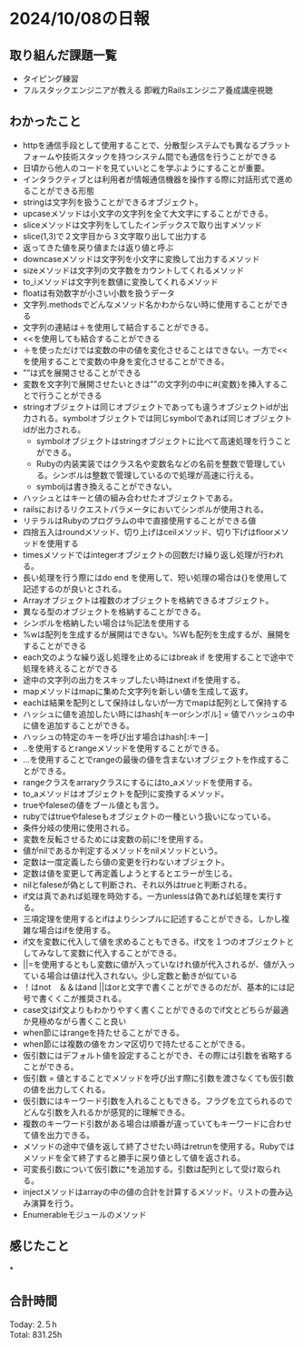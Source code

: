 # 2024/10/08の日報
## 取り組んだ課題一覧
* タイピング練習
* フルスタックエンジニアが教える 即戦力Railsエンジニア養成講座視聴
## わかったこと
*  httpを通信手段として使用することで、分散型システムでも異なるプラットフォームや技術スタックを持つシステム間でも通信を行うことができる
*  日頃から他人のコードを見ていいとこを学ぶようにすることが重要。
*  インタラクティブとは利用者が情報通信機器を操作する際に対話形式で進めることができる形態
*  stringは文字列を扱うことができるオブジェクト。
*  upcaseメソッドは小文字の文字列を全て大文字にすることができる。
*  sliceメソッドは文字列をしてしたインデックスで取り出すメソッド
  *  slice(1,3)で２文字目から３文字取り出して出力する
*  返ってきた値を戻り値または返り値と呼ぶ
*  downcaseメソッドは文字列を小文字に変換して出力するメソッド
*  sizeメソッドは文字列の文字数をカウントしてくれるメソッド
*  to_iメソッドは文字列を数値に変換してくれるメソッド
*  floatは有効数字が小さい小数を扱うデータ
*  文字列.methodsでどんなメソッド名かわからない時に使用することができる
*  文字列の連結は＋を使用して結合することができる。
 * <<を使用しても結合することができる
 * ＋を使っただけでは変数の中の値を変化させることはできない。一方で<<を使用することで変数の中身を変化させることができる。
 * ””は式を展開させることができる
 * 変数を文字列で展開させたいときは””の文字列の中に#{変数}を挿入することで行うことができる
 * stringオブジェクトは同じオブジェクトであっても違うオブジェクトidが出力される。symbolオブジェクトでは同じsymbolであれば同じオブジェクトidが出力される。
   * symbolオブジェクトはstringオブジェクトに比べて高速処理を行うことができる。
   * Rubyの内装実装ではクラス名や変数名などの名前を整数で管理している。シンボルは整数で管理しているので処理が高速に行える。
   * symboljは書き換えることができない。
 * ハッシュとはキーと値の組み合わせたオブジェクトである。
 * railsにおけるリクエストパラメータにおいてシンボルが使用される。
 *  リテラルはRubyのプログラムの中で直接使用することができる値
 *  四捨五入はroundメソッド、切り上げはceilメソッド、切り下げはfloorメソッドを使用する
 *  timesメソッドではintegerオブジェクトの回数だけ繰り返し処理が行われる。
 *  長い処理を行う際にはdo end を使用して、短い処理の場合は{}を使用して記述するのが良いとされる。
 *  Arrayオブジェクトは複数のオブジェクトを格納できるオブジェクト。
  * 異なる型のオブジェクトを格納することができる。
  * シンボルを格納したい場合は％記法を使用する
  *  %wは配列を生成するが展開はできない。%Wも配列を生成するが、展開をすることができる
 *  each文のような繰り返し処理を止めるにはbreak if を使用することで途中で処理を終えることができる
 *  途中の文字列の出力をスキップしたい時はnext ifを使用する。
 *  mapメソッドはmapに集めた文字列を新しい値を生成して返す。
  * eachは結果を配列として保持はしないが一方でmapは配列として保持する
 * ハッシュに値を追加したい時にはhash[キーorシンボル] = 値でハッシュの中に値を追加することができる。
 * ハッシュの特定のキーを呼び出す場合はhash[:キー]
 * ..を使用するとrangeメソッドを使用することができる。
  * ...を使用することでrangeの最後の値を含まないオブジェクトを作成することができる。 
 * rangeクラスをarraryクラスにするにはto_aメソッドを使用する。
  * to_aメソッドはオブジェクトを配列に変換するメソッド。
 *  trueやfaleseの値をブール値とも言う。
 *  rubyではtrueやfaleseもオブジェクトの一種という扱いになっている。
  * 条件分岐の使用に使用される。
  * 変数を反転させるためには変数の前に!を使用する。
 * 値がnilであるか判定するメソッドをnilメソッドという。
 * 定数は一度定義したら値の変更を行わないオブジェクト。
  * 定数は値を変更して再定義しようとするとエラーが生じる。
 * nilとfaleseが偽として判断され、それ以外はtrueと判断される。
 * if文は真であれば処理を時効する。一方unlessは偽であれば処理を実行する。
  * 三項定理を使用するとifはよりシンプルに記述することができる。しかし複雑な場合はifを使用する。
  * if文を変数に代入して値を求めることもできる。if文を１つのオブジェクトとしてみなして変数に代入することができる。
 *  ||=を使用するともし変数に値が入っていなけれ値が代入されるが、値が入っている場合は値は代入されない。少し定数と動きが似ている
 *  ！はnot　＆＆はand ||はorと文字で書くことができるのだが、基本的には記号で書くくこが推奨される。
 *  case文はif文よりもわかりやすく書くことができるのでif文とどちらが最適か見極めながら書くこと良い
  * when節にはrangeを持たせることができる。
  * when節には複数の値をカンマ区切りで持たせることができる。
 *  仮引数にはデフォルト値を設定することができ、その際には引数を省略することができる。
  * 仮引数 = 値とすることでメソッドを呼び出す際に引数を渡さなくても仮引数の値を出力してくれる。
  * 仮引数にはキーワード引数を入れることもできる。フラグを立てられるのでどんな引数を入れるかが感覚的に理解できる。
  * 複数のキーワード引数がある場合は順番が違っていてもキーワードに合わせて値を出力できる。
 * メソッドの途中で値を返して終了させたい時はretrunを使用する。Rubyではメソッドを全て終了すると勝手に戻り値として値を返される。
 * 可変長引数について仮引数に*を追加する。引数は配列として受け取られる。
 * injectメソッドはarrayの中の値の合計を計算するメソッド。リストの畳み込み演算を行う。
  * Enumerableモジュールのメソッド                       
## 感じたこと
*　
## 合計時間  
Today: 2.５h<br>
Total: 831.25h
